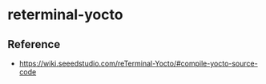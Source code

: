 # reterminal-yocto

## Reference
* https://wiki.seeedstudio.com/reTerminal-Yocto/#compile-yocto-source-code
